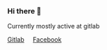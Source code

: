 ### Hi there 👋

Currently mostly active at gitlab


[Gitlab](https://gitlab.com/kirizu336) &nbsp; &nbsp; [Facebook](https://facebook.com/prasdody) 
